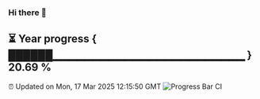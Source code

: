 ### Hi there 👋
⏳ Year progress { ██████▁▁▁▁▁▁▁▁▁▁▁▁▁▁▁▁▁▁▁▁▁▁▁▁ } 20.69 %
---
⏰ Updated on Mon, 17 Mar 2025 12:15:50 GMT
![Progress Bar CI](https://github.com/Moyi321/Moyi321/workflows/Progress%20Bar%20CI/badge.svg)
